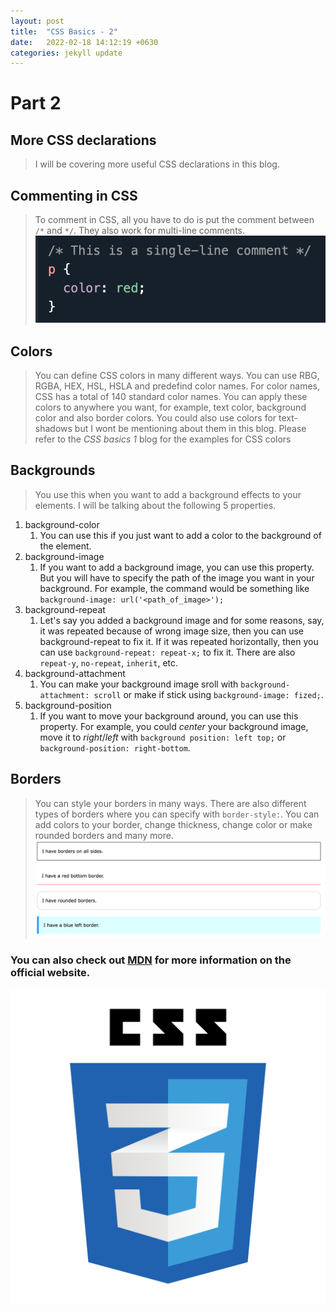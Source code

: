 ```yaml
---
layout: post
title:  "CSS Basics - 2"
date:   2022-02-18 14:12:19 +0630
categories: jekyll update
---
```

# Part 2

## More CSS declarations 
> I will be covering more useful CSS declarations in this blog. 

## Commenting in CSS
> To comment in CSS, all you have to do is put the comment between `/*` and `*/`. They also work for multi-line comments.  
![CSS_comment](/assets/images/CSS_comment.png "CSS comment") 

## Colors
> You can define CSS colors in many different ways. You can use RBG, RGBA, HEX, HSL, HSLA and predefind color names. For color names, CSS has a total of 140 standard color names. You can apply these colors to anywhere you want, for example, text color, background color and also border colors. You could also use colors for text-shadows but I wont be mentioning about them in this blog. Please refer to the *CSS basics 1* blog for the examples for CSS colors 

## Backgrounds
> You use this when you want to add a background effects to your elements. I will be talking about the following 5 properties. 
1. background-color
    1. You can use this if you just want to add a color to the background of the element.  
1. background-image
    1. If you want to add a background image, you can use this property. But you will have to specify the path of the image you want in your background. For example, the command would be something like `background-image: url('<path_of_image>');`
1. background-repeat
    1. Let's say you added a background image and for some reasons, say, it was repeated because of wrong image size, then you can use background-repeat to fix it. If it was repeated horizontally, then you can use `background-repeat: repeat-x;` to fix it. There are also `repeat-y`, `no-repeat`, `inherit`, etc. 
1. background-attachment
    1. You can make your background image sroll with `background-attachment: scroll` or make if stick using `background-image: fized;`. 
1. background-position
    1. If you want to move your background around, you can use this property. For example, you could *center* your background image, move it to *right*/*left* with `background position: left top;` or `background-position: right-bottom`.

## Borders
> You can style your borders in many ways. There are also different types of borders where you can specify with `border-style:`. You can add colors to your border, change thickness, change color or make rounded borders and many more.
![css_borders](/assets/images/css_borders.png "CSS borders")


### You can also check out [MDN][MDN] for more information on the official website.
![css_logo](/assets/images/css_logo.png "logo")


[MDN]: https://developer.mozilla.org/en-US/docs/Learn/Getting_started_with_the_web/CSS_basics